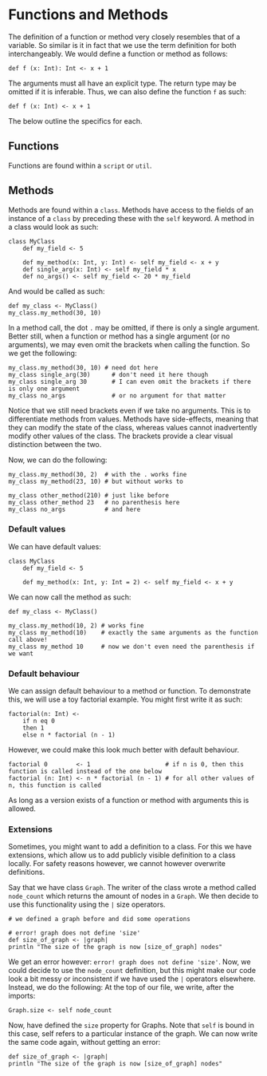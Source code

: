 # Functions and Methods

The definition of a function or method very closely resembles that of a variable. So similar is it in fact that we use
the term definition for both interchangeably. We would define a function or method as follows:

    def f (x: Int): Int <- x + 1
    
The arguments must all have an explicit type. The return type may be omitted if it is inferable. Thus, we can also 
define the function `f` as such:

    def f (x: Int) <- x + 1

The below outline the specifics for each.

## Functions

Functions are found within a `script` or `util`.

## Methods

Methods are found within a `class`. Methods have access to the fields of an instance of a `class` by preceding these
with the `self` keyword. A method in a class would look as such:

    class MyClass
        def my_field <- 5
        
        def my_method(x: Int, y: Int) <- self my_field <- x + y
        def single_arg(x: Int) <- self my_field * x
        def no_args() <- self my_field <- 20 * my_field
        
And would be called as such:

    def my_class <- MyClass()
    my_class.my_method(30, 10)

In a method call, the dot `.` may be omitted, if there is only a single argument. Better still, when a function or 
method has a single argument (or no arguments), we may even omit the brackets when calling the function. So we get the 
following:

    my_class.my_method(30, 10) # need dot here
    my_class single_arg(30)      # don't need it here though
    my_class single_arg 30       # I can even omit the brackets if there is only one argument
    my_class no_args             # or no argument for that matter
        
Notice that we still need brackets even if we take no arguments. This is to differentiate methods from values.
Methods have side-effects, meaning that they can modify the state of the class, whereas values cannot inadvertently 
modify other values of the class. The brackets provide a clear visual distinction between the two.

Now, we can do the following:

    my_class.my_method(30, 2)  # with the . works fine
    my_class my_method(23, 10) # but without works to
    
    my_class other_method(210) # just like before
    my_class other_method 23   # no parenthesis here
    my_class no_args           # and here

### Default values

We can have default values:

    class MyClass
        def my_field <- 5
        
        def my_method(x: Int, y: Int = 2) <- self my_field <- x + y

We can now call the method as such:

    def my_class <- MyClass()
    
    my_class.my_method(10, 2) # works fine
    my_class my_method(10)    # exactly the same arguments as the function call above!
    my_class my_method 10     # now we don't even need the parenthesis if we want

### Default behaviour

We can assign default behaviour to a method or function. To demonstrate this, we will use a toy factorial example. You
might first write it as such:

    factorial(n: Int) <-
        if n eq 0
        then 1
        else n * factorial (n - 1) 

However, we could make this look much better with default behaviour. 

    factorial 0        <- 1                     # if n is 0, then this function is called instead of the one below
    factorial (n: Int) <- n * factorial (n - 1) # for all other values of n, this function is called

As long as a version exists of a function or method with arguments this is allowed.

### Extensions

Sometimes, you might want to add a definition to a class. For this we have extensions, which allow us to add publicly
visible definition to a class locally. For safety reasons however, we cannot however overwrite definitions.

Say that we have class `Graph`. The writer of the class wrote a method called `node_count` which returns the amount of
nodes in a `Graph`. We then decide to use this functionality using the `|` size operators.

    # we defined a graph before and did some operations
    
    # error! graph does not define 'size'
    def size_of_graph <- |graph|
    println "The size of the graph is now [size_of_graph] nodes"
    
We get an error however: `error! graph does not define 'size'`. Now, we could decide to use the `node_count` definition,
but this might make our code look a bit messy or inconsistent if we have used the `|` operators elsewhere. Instead, we
do the following: At the top of our file, we write, after the imports:

    Graph.size <- self node_count

Now, have defined the `size` property for Graphs. Note that `self` is bound in this case, self refers to a particular
instance of the graph. We can now write the same code again, without getting an error:

    def size_of_graph <- |graph|
    println "The size of the graph is now [size_of_graph] nodes"
